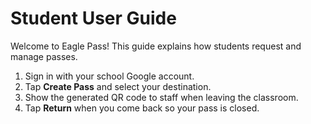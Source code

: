 # Student User Guide

Welcome to Eagle Pass! This guide explains how students request and manage passes.

1. Sign in with your school Google account.
2. Tap **Create Pass** and select your destination.
3. Show the generated QR code to staff when leaving the classroom.
4. Tap **Return** when you come back so your pass is closed.
